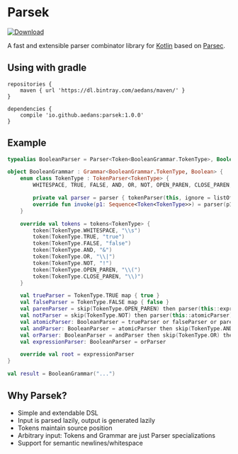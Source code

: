 Parsek
======

[![Download](https://api.bintray.com/packages/aedans/maven/parsek/images/download.svg)](https://bintray.com/aedans/maven/parsek/_latestVersion)

A fast and extensible parser combinator library for [Kotlin](http://kotlinlang.org) based on
[Parsec](https://github.com/haskell/parsec).

Using with gradle
-----------------

    repositories {
        maven { url 'https://dl.bintray.com/aedans/maven/' }
    }

    dependencies {
        compile 'io.github.aedans:parsek:1.0.0'
    }

Example
-------

```kotlin
typealias BooleanParser = Parser<Token<BooleanGrammar.TokenType>, Boolean>

object BooleanGrammar : Grammar<BooleanGrammar.TokenType, Boolean> {
    enum class TokenType : TokenParser<TokenType> {
        WHITESPACE, TRUE, FALSE, AND, OR, NOT, OPEN_PAREN, CLOSE_PAREN;

        private val parser = parser { tokenParser(this, ignore = listOf(WHITESPACE)) }
        override fun invoke(p1: Sequence<Token<TokenType>>) = parser(p1)
    }

    override val tokens = tokens<TokenType> {
        token(TokenType.WHITESPACE, "\\s")
        token(TokenType.TRUE, "true")
        token(TokenType.FALSE, "false")
        token(TokenType.AND, "&")
        token(TokenType.OR, "\\|")
        token(TokenType.NOT, "!")
        token(TokenType.OPEN_PAREN, "\\(")
        token(TokenType.CLOSE_PAREN, "\\)")
    }

    val trueParser = TokenType.TRUE map { true }
    val falseParser = TokenType.FALSE map { false }
    val parenParser = skip(TokenType.OPEN_PAREN) then parser(this::expressionParser) then skip(TokenType.CLOSE_PAREN)
    val notParser = skip(TokenType.NOT) then parser(this::atomicParser) map { !it }
    val atomicParser: BooleanParser = trueParser or falseParser or parenParser or notParser
    val andParser: BooleanParser = atomicParser then skip(TokenType.AND) then parser(this::andParser) map { (a, b) -> a && b } or atomicParser
    val orParser: BooleanParser = andParser then skip(TokenType.OR) then parser(this::orParser) map { (a, b) -> a || b } or andParser
    val expressionParser: BooleanParser = orParser

    override val root = expressionParser
}

val result = BooleanGrammar("...")
```

Why Parsek?
-----------

- Simple and extendable DSL
- Input is parsed lazily, output is generated lazily
- Tokens maintain source position
- Arbitrary input: Tokens and Grammar are just Parser specializations
- Support for semantic newlines/whitespace
